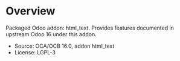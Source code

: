 # Overview

Packaged Odoo addon: html_text. Provides features documented in upstream Odoo 16 under this addon.

- Source: OCA/OCB 16.0, addon html_text
- License: LGPL-3
